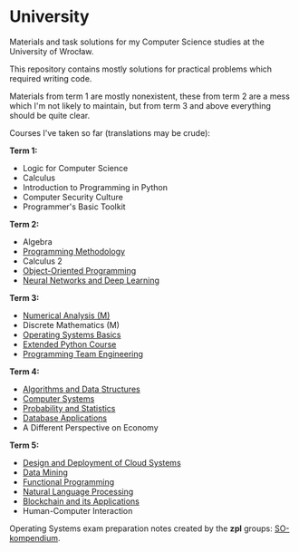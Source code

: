 # University

Materials and task solutions for my Computer Science studies at the University of Wrocław.

This repository contains mostly solutions for practical problems which required writing code.

Materials from term 1 are mostly nonexistent, these from term 2 are a mess which I'm not likely to maintain,
but from term 3 and above everything should be quite clear.

Courses I've taken so far (translations may be crude):

**Term 1:**
- Logic for Computer Science
- Calculus
- Introduction to Programming in Python
- Computer Security Culture
- Programmer's Basic Toolkit

**Term 2:**
- Algebra
- [Programming Methodology](term2/programming-methodology)
- Calculus 2
- [Object-Oriented Programming](term2/object-oriented-programming)
- [Neural Networks and Deep Learning](https://github.com/sgorawski/nn_assignments)

**Term 3:**
- [Numerical Analysis (M)](term3/numerical-analysis-m)
- Discrete Mathematics (M)
- [Operating Systems Basics](term3/operating-systems-basics)
- [Extended Python Course](term3/extended-python-course)
- [Programming Team Engineering](https://github.com/sgorawski/IZP-glosowanie)

**Term 4:**
- [Algorithms and Data Structures](term4/algorithms-and-data-structures)
- [Computer Systems](term4/computer-systems)
- [Probability and Statistics](term4/probability-and-statistics)
- [Database Applications](term4/database-applications)
- A Different Perspective on Economy

**Term 5:**
- [Design and Deployment of Cloud Systems](term5/design-and-deployment-of-cloud-systems)
- [Data Mining](term5/data-mining)
- [Functional Programming](term5/functional-programming)
- [Natural Language Processing](term5/natural-language-processing)
- [Blockchain and its Applications](term5/blockchain-and-its-applications)
- Human-Computer Interaction

Operating Systems exam preparation notes created by the **zpl** groups:
[SO-kompendium](https://github.com/sgorawski/SO-kompendium).
